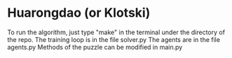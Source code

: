 # Huarongdao (or Klotski)
To run the algorithm, just type "make" in the terminal under the directory of the repo.
The training loop is in the file solver.py
The agents are in the file agents.py
Methods of the puzzle can be modified in main.py
